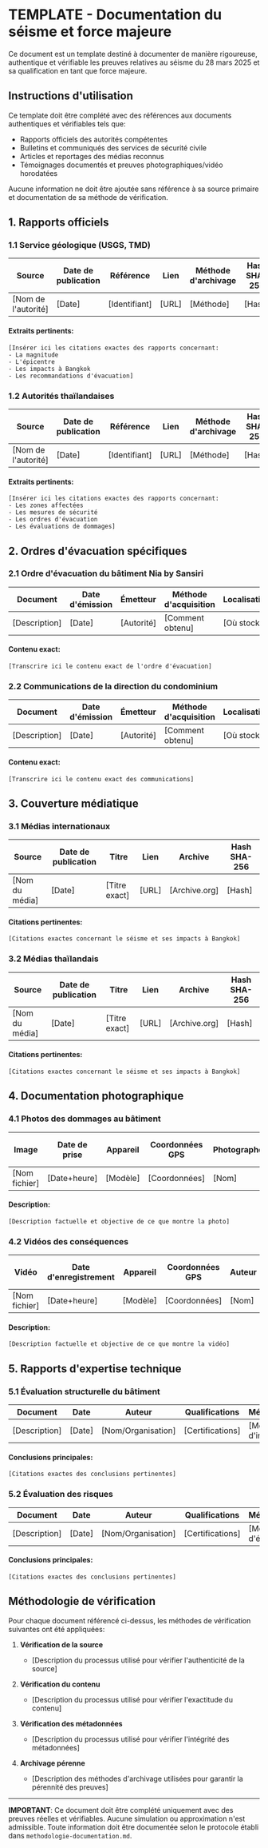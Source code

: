# TEMPLATE - Documentation du séisme et force majeure

Ce document est un template destiné à documenter de manière rigoureuse, authentique et vérifiable les preuves relatives au séisme du 28 mars 2025 et sa qualification en tant que force majeure.

## Instructions d'utilisation

Ce template doit être complété avec des références aux documents authentiques et vérifiables tels que:
- Rapports officiels des autorités compétentes
- Bulletins et communiqués des services de sécurité civile
- Articles et reportages des médias reconnus
- Témoignages documentés et preuves photographiques/vidéo horodatées

Aucune information ne doit être ajoutée sans référence à sa source primaire et documentation de sa méthode de vérification.

## 1. Rapports officiels

### 1.1 Service géologique (USGS, TMD)

| Source | Date de publication | Référence | Lien | Méthode d'archivage | Hash SHA-256 |
|--------|---------------------|-----------|------|---------------------|-------------|
| [Nom de l'autorité] | [Date] | [Identifiant] | [URL] | [Méthode] | [Hash] |

#### Extraits pertinents:
```
[Insérer ici les citations exactes des rapports concernant:
- La magnitude
- L'épicentre
- Les impacts à Bangkok
- Les recommandations d'évacuation]
```

### 1.2 Autorités thaïlandaises

| Source | Date de publication | Référence | Lien | Méthode d'archivage | Hash SHA-256 |
|--------|---------------------|-----------|------|---------------------|-------------|
| [Nom de l'autorité] | [Date] | [Identifiant] | [URL] | [Méthode] | [Hash] |

#### Extraits pertinents:
```
[Insérer ici les citations exactes des rapports concernant:
- Les zones affectées
- Les mesures de sécurité
- Les ordres d'évacuation
- Les évaluations de dommages]
```

## 2. Ordres d'évacuation spécifiques

### 2.1 Ordre d'évacuation du bâtiment Nia by Sansiri

| Document | Date d'émission | Émetteur | Méthode d'acquisition | Localisation | Métadonnées |
|----------|-----------------|----------|------------------------|--------------|-------------|
| [Description] | [Date] | [Autorité] | [Comment obtenu] | [Où stocké] | [Données techniques] |

#### Contenu exact:
```
[Transcrire ici le contenu exact de l'ordre d'évacuation]
```

### 2.2 Communications de la direction du condominium

| Document | Date d'émission | Émetteur | Méthode d'acquisition | Localisation | Métadonnées |
|----------|-----------------|----------|------------------------|--------------|-------------|
| [Description] | [Date] | [Autorité] | [Comment obtenu] | [Où stocké] | [Données techniques] |

#### Contenu exact:
```
[Transcrire ici le contenu exact des communications]
```

## 3. Couverture médiatique

### 3.1 Médias internationaux

| Source | Date de publication | Titre | Lien | Archive | Hash SHA-256 |
|--------|---------------------|-------|------|---------|-------------|
| [Nom du média] | [Date] | [Titre exact] | [URL] | [Archive.org] | [Hash] |

#### Citations pertinentes:
```
[Citations exactes concernant le séisme et ses impacts à Bangkok]
```

### 3.2 Médias thaïlandais

| Source | Date de publication | Titre | Lien | Archive | Hash SHA-256 |
|--------|---------------------|-------|------|---------|-------------|
| [Nom du média] | [Date] | [Titre exact] | [URL] | [Archive.org] | [Hash] |

#### Citations pertinentes:
```
[Citations exactes concernant le séisme et ses impacts à Bangkok]
```

## 4. Documentation photographique

### 4.1 Photos des dommages au bâtiment

| Image | Date de prise | Appareil | Coordonnées GPS | Photographe | Hash SHA-256 |
|-------|---------------|----------|-----------------|-------------|-------------|
| [Nom fichier] | [Date+heure] | [Modèle] | [Coordonnées] | [Nom] | [Hash] |

#### Description:
```
[Description factuelle et objective de ce que montre la photo]
```

### 4.2 Vidéos des conséquences

| Vidéo | Date d'enregistrement | Appareil | Coordonnées GPS | Auteur | Hash SHA-256 |
|-------|-----------------|----------|-----------------|--------|-------------|
| [Nom fichier] | [Date+heure] | [Modèle] | [Coordonnées] | [Nom] | [Hash] |

#### Description:
```
[Description factuelle et objective de ce que montre la vidéo]
```

## 5. Rapports d'expertise technique

### 5.1 Évaluation structurelle du bâtiment

| Document | Date | Auteur | Qualifications | Méthodologie | Localisation |
|----------|------|--------|----------------|--------------|--------------|
| [Description] | [Date] | [Nom/Organisation] | [Certifications] | [Méthode d'inspection] | [Où stocké] |

#### Conclusions principales:
```
[Citations exactes des conclusions pertinentes]
```

### 5.2 Évaluation des risques

| Document | Date | Auteur | Qualifications | Méthodologie | Localisation |
|----------|------|--------|----------------|--------------|--------------|
| [Description] | [Date] | [Nom/Organisation] | [Certifications] | [Méthode d'évaluation] | [Où stocké] |

#### Conclusions principales:
```
[Citations exactes des conclusions pertinentes]
```

## Méthodologie de vérification

Pour chaque document référencé ci-dessus, les méthodes de vérification suivantes ont été appliquées:

1. **Vérification de la source**
   - [Description du processus utilisé pour vérifier l'authenticité de la source]

2. **Vérification du contenu**
   - [Description du processus utilisé pour vérifier l'exactitude du contenu]

3. **Vérification des métadonnées**
   - [Description du processus utilisé pour vérifier l'intégrité des métadonnées]

4. **Archivage pérenne**
   - [Description des méthodes d'archivage utilisées pour garantir la pérennité des preuves]

---

**IMPORTANT**: Ce document doit être complété uniquement avec des preuves réelles et vérifiables. Aucune simulation ou approximation n'est admissible. Toute information doit être documentée selon le protocole établi dans `methodologie-documentation.md`.